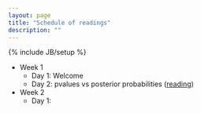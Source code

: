 ```yaml
---
layout: page
title: "Schedule of readings"
description: ""
---
```

{% include JB/setup %}

- Week 1
  - Day 1: Welcome
  - Day 2: pvalues vs posterior probabilities ([reading](http://www.cs.colorado.edu/~mozer/Teaching/syllabi/6622/papers/JefferysBerger1991.pdf))
- Week 2
  - Day 1: 




